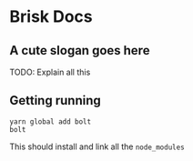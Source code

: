 # Brisk Docs

## A cute slogan goes here

TODO: Explain all this

## Getting running

```
yarn global add bolt
bolt
```

This should install and link all the `node_modules`
